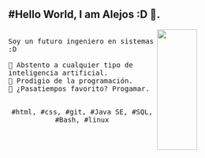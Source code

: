  #Hello World, I am Alejos :D 👋.
---
<p>
  <img src="https://images-wixmp-ed30a86b8c4ca887773594c2.wixmp.com/f/b1b05e88-1284-4523-9f55-09d199c58828/dfov4st-05d4dd59-299f-48e0-a657-f6e6f1b6049e.gif?token=eyJ0eXAiOiJKV1QiLCJhbGciOiJIUzI1NiJ9.eyJzdWIiOiJ1cm46YXBwOjdlMGQxODg5ODIyNjQzNzNhNWYwZDQxNWVhMGQyNmUwIiwiaXNzIjoidXJuOmFwcDo3ZTBkMTg4OTgyMjY0MzczYTVmMGQ0MTVlYTBkMjZlMCIsIm9iaiI6W1t7InBhdGgiOiJcL2ZcL2IxYjA1ZTg4LTEyODQtNDUyMy05ZjU1LTA5ZDE5OWM1ODgyOFwvZGZvdjRzdC0wNWQ0ZGQ1OS0yOTlmLTQ4ZTAtYTY1Ny1mNmU2ZjFiNjA0OWUuZ2lmIn1dXSwiYXVkIjpbInVybjpzZXJ2aWNlOmZpbGUuZG93bmxvYWQiXX0.5N2Zxc9EOpEPnuCAXnWoU2WgPmyti4iQJb7hMGfvD8A" align="right" width="40%" height="25%"/>
  <samp>
    <br>Soy un futuro ingeniero en sistemas :D
    <br>
    <br>🔹 Abstento a cualquier tipo de inteligencia artificial.
    <br>🔹 Prodigio de la programación.
    <br>🔹 ¿Pasatiempos favorito? Progamar.

 </samp>
   <br>
  <br>
  <p align="center">
    <samp>
      #html, #css, #git, #Java SE, #SQL, #Bash, #linux
     </samp>
    <br>
  </p>
  
</p>
